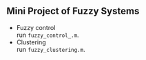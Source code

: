 ## Mini Project of Fuzzy Systems
+ Fuzzy control  
run `fuzzy_control_.m`.
+ Clustering  
run `fuzzy_clustering.m`.
